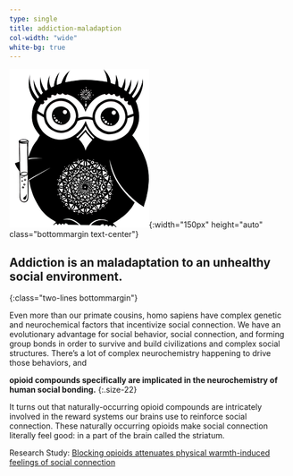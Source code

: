 ```yaml
---
type: single
title: addiction-maladaption
col-width: "wide"
white-bg: true
---
```


![science owl](/assets/images/owl-science-250.png){:width="150px" height="auto" class="bottommargin text-center"}

## Addiction is an <span class="emphasized-header">maladaptation</span> to an unhealthy social environment.
{:class="two-lines bottommargin"}

Even more than our primate cousins, homo sapiens have complex genetic and neurochemical factors that incentivize social connection. We have an evolutionary advantage for social behavior, social connection, and forming group bonds in order to survive and build civilizations and complex social structures. There’s a lot of complex neurochemistry happening to drive those behaviors, and

**opioid compounds specifically are implicated in the neurochemistry of human social bonding.**
{:.size-22}

It turns out that naturally-occurring opioid compounds are intricately involved in the reward systems our brains use to reinforce social connection. These naturally occurring opioids make social connection literally feel good: in a part of the brain called the striatum.

Research Study: [Blocking opioids attenuates physical warmth-induced feelings of social connection](http://psycnet.apa.org/record/2015-27044-001)

